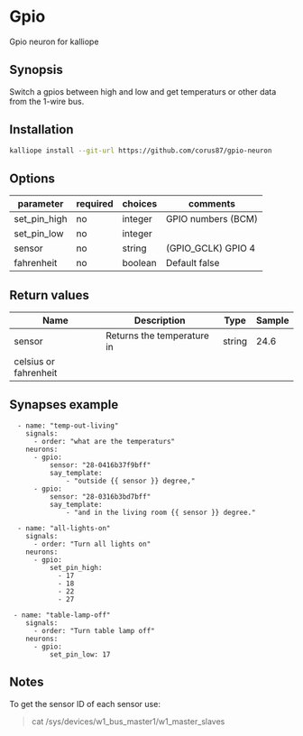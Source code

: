 # Gpio
Gpio neuron for kalliope
## Synopsis

Switch a gpios between high and low and get temperaturs or other data from the 1-wire bus.

## Installation
```bash
kalliope install --git-url https://github.com/corus87/gpio-neuron
```

## Options

| parameter    | required | choices  | comments          |
|--------------|----------|----------|-------------------|
| set_pin_high | no       | integer  | GPIO numbers (BCM)|
| set_pin_low  | no       | integer  |                   |
| sensor       | no       | string   | (GPIO_GCLK) GPIO 4|
| fahrenheit   | no       | boolean  | Default false     |

## Return values

| Name         | Description                | Type   | Sample |
|--------------|----------------------------|--------|--------|
| sensor       | Returns the temperature in | string | 24.6   |
|                celsius or fahrenheit                        |


## Synapses example
```
  - name: "temp-out-living"
    signals:
      - order: "what are the temperaturs"
    neurons:
      - gpio:
          sensor: "28-0416b37f9bff"          
          say_template:
              - "outside {{ sensor }} degree,"   
      - gpio:        
          sensor: "28-0316b3bd7bff"
          say_template:
              - "and in the living room {{ sensor }} degree."  
  
  - name: "all-lights-on"
    signals:
      - order: "Turn all lights on"
    neurons:
      - gpio:
          set_pin_high:
            - 17
            - 18
            - 22
            - 27
 
 - name: "table-lamp-off"
    signals:
      - order: "Turn table lamp off"
    neurons:
      - gpio:
          set_pin_low: 17
```
## Notes
To get the sensor ID of each sensor use:
> cat /sys/devices/w1_bus_master1/w1_master_slaves



